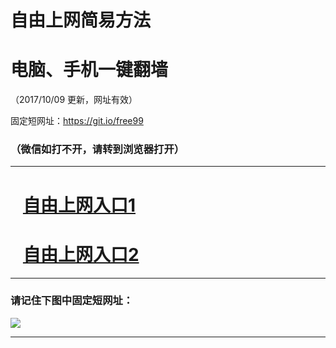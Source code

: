 ﻿# 自由上网简易方法

# 电脑、手机一键翻墙

（2017/10/09 更新，网址有效）

固定短网址：https://git.io/free99

### （微信如打不开，请转到浏览器打开）


***





# &nbsp;&nbsp; <a href="http://ft1153925860.fwq-tz-1001.info/fwqtz01.html?t=10090011974 " target="_blank">自由上网入口1</a>
# &nbsp;&nbsp; <a href="http://ft3119030143.fwq-tz-1002.info/fwqtz02.html?t=100900125487 " target="_blank">自由上网入口2</a>
***

### 请记住下图中固定短网址：

<img src="https://s3-us-west-2.amazonaws.com/fwq-1001/yjfq-20170905okok.png" /> 


***

